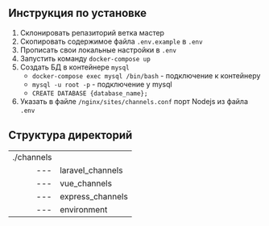 ## Инструкция по установке

1. Склонировать репазиторий ветка мастер
2. Скопировать содержимое файла ```.env.example``` в ```.env```
3. Прописать свои локальные настройки в ```.env```
4. Запустить команду ```docker-compose up```
5. Создать БД в контейнере ```mysql```
   * ```docker-compose exec mysql /bin/bash``` - подключение к контейнеру
   * ```mysql -u root -p``` - подключение у mysql
   * ```CREATE DATABASE {database_name};```
6. Указать в файле ```/nginx/sites/channels.conf``` порт Nodejs из файла ```.env```


## Структура директорий

|   |   | 
|---:|---|
| ./channels   |   |
|--- | laravel_channels  | 
|---   |vue_channels   | 
|---| express_channels|
|---| environment|
